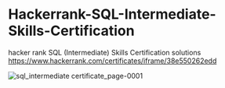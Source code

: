 # Hackerrank-SQL-Intermediate-Skills-Certification
hacker rank SQL (Intermediate) Skills Certification solutions <br>
https://www.hackerrank.com/certificates/iframe/38e550262edd <br>

![sql_intermediate certificate_page-0001](https://github.com/sumaiya-Ritu/Hackerrank-SQL-Intermediate-Skills-Certification/assets/73939678/f3ae0390-f225-4199-930c-2fbd9d6d9ce1)
